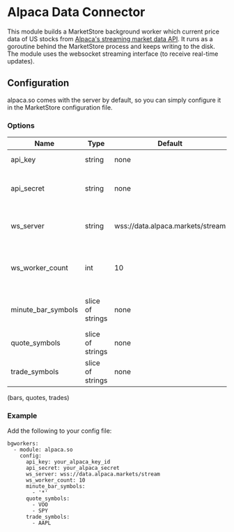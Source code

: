 # Alpaca Data Connector

This module builds a MarketStore background worker which current
price data of US stocks from [Alpaca's streaming market data API](https://alpaca.markets/docs/api-documentation/api-v2/market-data/streaming/).
It runs as a goroutine behind the MarketStore process and keeps writing to the disk.
The module uses the websocket streaming interface (to receive real-time updates).


## Configuration
alpaca.so comes with the server by default, so you can simply configure it
in the MarketStore configuration file.

### Options
Name | Type | Default | Description
--- | --- | --- | ---
api_key | string | none | Your alpaca api key id
api_secret | string | none | The secret corresponding to your api_key
ws_server | string | wss://data.alpaca.markets/stream | The websocket server to connect to
ws_worker_count | int | 10 | The number of workers to use for WS message processing
minute_bar_symbols | slice of strings | none | The symbols to retrieve minute bars for
quote_symbols | slice of strings | none | The symbols to retrieve quotes for
trade_symbols | slice of strings | none | The symbols to retrieve trades for

(bars, quotes, trades)

### Example
Add the following to your config file:
```
bgworkers:
  - module: alpaca.so
    config:
      api_key: your_alpaca_key_id
      api_secret: your_alpaca_secret
      ws_server: wss://data.alpaca.markets/stream
      ws_worker_count: 10
      minute_bar_symbols:
        - '*'
      quote_symbols:
        - VOO
        - SPY
      trade_symbols:
        - AAPL
```
